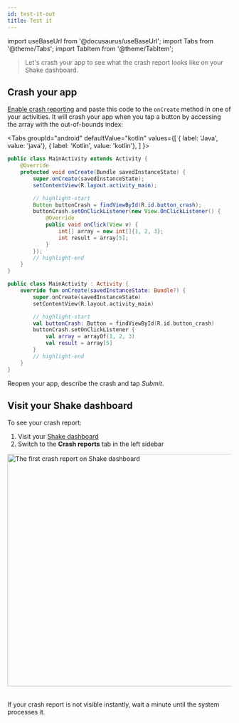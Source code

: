 ```yaml
---
id: test-it-out
title: Test it
---
```

import useBaseUrl from '@docusaurus/useBaseUrl';
import Tabs from '@theme/Tabs'; 
import TabItem from '@theme/TabItem';

>Let's crash your app to see what the crash report looks like on your Shake dashboard.

## Crash your app

[Enable crash reporting](/android/crash-reports/enable.md) and paste this code to the `onCreate` method in one of your activities.
It will crash your app when you tap a button by accessing the array with the out-of-bounds index:

<Tabs
  groupId="android"
  defaultValue="kotlin"
  values={[
    { label: 'Java', value: 'java'},
    { label: 'Kotlin', value: 'kotlin'},
  ]
}>

<TabItem value="java">

```java title="MainActivity.java"
public class MainActivity extends Activity {
    @Override
    protected void onCreate(Bundle savedInstanceState) {
        super.onCreate(savedInstanceState);
        setContentView(R.layout.activity_main);

        // highlight-start
        Button buttonCrash = findViewById(R.id.button_crash);
        buttonCrash.setOnClickListener(new View.OnClickListener() {
            @Override
            public void onClick(View v) {
                int[] array = new int[]{1, 2, 3};
                int result = array[5];
            }
        });
        // highlight-end
    }
}
```

</TabItem><TabItem value="kotlin">

```kotlin title="MainActivity.kt"
public class MainActivity : Activity {
    override fun onCreate(savedInstanceState: Bundle?) {
        super.onCreate(savedInstanceState)
        setContentView(R.layout.activity_main)

        // highlight-start
        val buttonCrash: Button = findViewById(R.id.button_crash)
        buttonCrash.setOnClickListener { 
            val array = arrayOf(1, 2, 3)
            val result = array[5]
        }
        // highlight-end
    }
}
```

</TabItem></Tabs>

Reopen your app, describe the crash and tap *Submit*.

## Visit your Shake dashboard

To see your crash report:
1. Visit your [Shake dashboard](https://app.shakebugs.com)
1. Switch to the **Crash reports** tab in the left sidebar

<table class="media-container mt-40 mb-30">
<img
  alt="The first crash report on Shake dashboard"
  width="522"
  src={useBaseUrl('screens/first-crash-report-on-dashboard@2x.png')}
/>
</table>

If your crash report is not visible instantly, wait a minute until the system processes it.